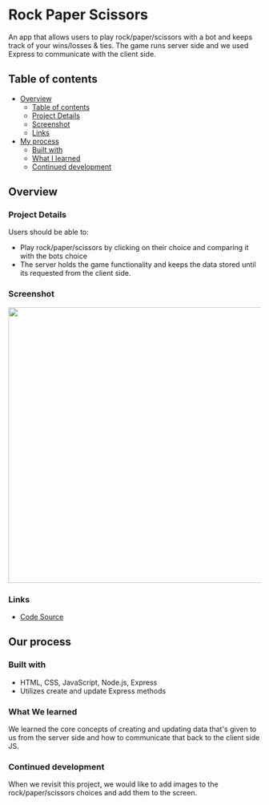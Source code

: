 # Rock Paper Scissors

An app that allows users to play rock/paper/scissors with a bot and keeps track of your wins/losses & ties.  The game runs server side and we used Express to communicate with the client side.

## Table of contents

- [Overview](#overview)
  - [Table of contents](#table-of-contents)
  - [Project Details](#project-details)
  - [Screenshot](#screenshot)
  - [Links](#links)
- [My process](#my-process)
  - [Built with](#built-with)
  - [What I learned](#what-i-learned)
  - [Continued development](#continued-development)

## Overview

### Project Details

Users should be able to:

- Play rock/paper/scissors by clicking on their choice and comparing it with the bots choice
- The server holds the game functionality and keeps the data stored until its requested from the client side.

### Screenshot

<img src = "https://user-images.githubusercontent.com/94102400/211700691-16890f74-69d0-4ec7-aeb2-92ce9d1e40ef.png" width = 895 height =550 >

### Links

- [Code Source](https://github.com/ervn12/rockPaperScissors)

## Our process

### Built with

- HTML, CSS, JavaScript, Node.js, Express
- Utilizes create and update Express methods

### What We learned

We learned the core concepts of creating and updating data that's given to us from the server side and how to communicate that back to the client side JS.

### Continued development

When we revisit this project, we would like to add images to the rock/paper/scissors choices and add them to the screen.

